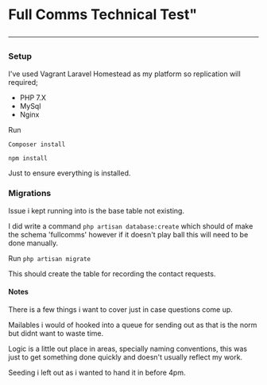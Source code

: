 <h1>Full Comms Technical Test"
<hr>

<h3>Setup</h3>

I've used Vagrant Laravel Homestead as my platform so replication will required;

<ul>
<li>PHP 7.X </li>
<li>MySql </li>
<li>Nginx </li>
</ul>

Run

<code>Composer install</code>

<code>npm install</code>

Just to ensure everything is installed.


<h3>Migrations</h3>

Issue i kept running into is the base table not existing.

I did write a command <code>php artisan database:create</code>
which should of make the schema 'fullcomms' however if it doesn't play ball this will need to be done manually.

Run <code>php artisan migrate</code>

This should create the table for recording the contact requests.


<h4>Notes</h4>
There is a few things i want to cover just in case questions come up.


Mailables i would of hooked into a queue for sending out as that is the norm but didnt want to waste time.

Logic is a little out place in areas, specially naming conventions, this was just to get something done quickly and doesn't usually reflect my work.

Seeding i left out as i wanted to hand it in before 4pm.
